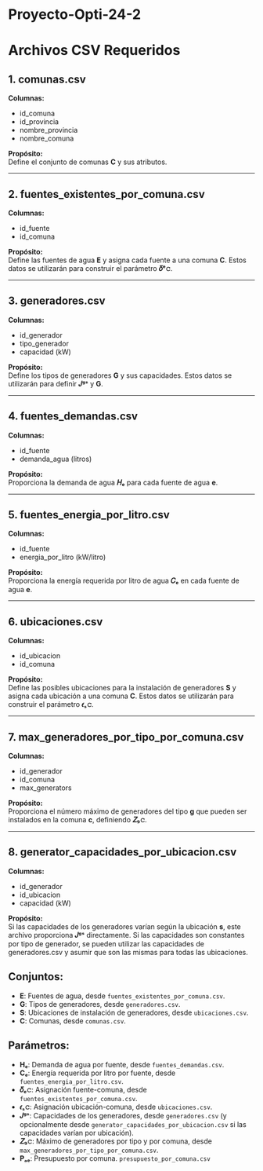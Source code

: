 # Proyecto-Opti-24-2

# Archivos CSV Requeridos

## 1. comunas.csv
**Columnas:**
- id_comuna
- id_provincia
- nombre_provincia
- nombre_comuna

**Propósito:**  
Define el conjunto de comunas **C** y sus atributos.

---

## 2. fuentes_existentes_por_comuna.csv
**Columnas:**
- id_fuente
- id_comuna

**Propósito:**  
Define las fuentes de agua **E** y asigna cada fuente a una comuna **C**. Estos datos se utilizarán para construir el parámetro **𝛿ᵉ𝚌**.

---

## 3. generadores.csv
**Columnas:**
- id_generador
- tipo_generador
- capacidad (kW)

**Propósito:**  
Define los tipos de generadores **G** y sus capacidades. Estos datos se utilizarán para definir **𝐽ᵍˢ** y **G**.

---

## 4. fuentes_demandas.csv
**Columnas:**
- id_fuente
- demanda_agua (litros)

**Propósito:**  
Proporciona la demanda de agua **𝐻ₑ** para cada fuente de agua **e**.

---

## 5. fuentes_energia_por_litro.csv
**Columnas:**
- id_fuente
- energia_por_litro (kW/litro)

**Propósito:**  
Proporciona la energía requerida por litro de agua **𝐶ₑ** en cada fuente de agua **e**.

---

## 6. ubicaciones.csv
**Columnas:**
- id_ubicacion
- id_comuna

**Propósito:**  
Define las posibles ubicaciones para la instalación de generadores **S** y asigna cada ubicación a una comuna **C**. Estos datos se utilizarán para construir el parámetro **𝜖ₛ𝚌**.

---

## 7. max_generadores_por_tipo_por_comuna.csv
**Columnas:**
- id_generador
- id_comuna
- max_generators

**Propósito:**  
Proporciona el número máximo de generadores del tipo **g** que pueden ser instalados en la comuna **c**, definiendo **𝑍₉𝚌**.

---

## 8. generator_capacidades_por_ubicacion.csv
**Columnas:**
- id_generador
- id_ubicacion
- capacidad (kW)

**Propósito:**  
Si las capacidades de los generadores varían según la ubicación **s**, este archivo proporciona **𝐽ᵍˢ** directamente. Si las capacidades son constantes por tipo de generador, se pueden utilizar las capacidades de generadores.csv y asumir que son las mismas para todas las ubicaciones.



## Conjuntos:

- **E**: Fuentes de agua, desde `fuentes_existentes_por_comuna.csv`.
- **G**: Tipos de generadores, desde `generadores.csv`.
- **S**: Ubicaciones de instalación de generadores, desde `ubicaciones.csv`.
- **C**: Comunas, desde `comunas.csv`.

## Parámetros:

- **Hₑ**: Demanda de agua por fuente, desde `fuentes_demandas.csv`.
- **Cₑ**: Energía requerida por litro por fuente, desde `fuentes_energia_por_litro.csv`.
- **𝛿ₑ𝚌**: Asignación fuente-comuna, desde `fuentes_existentes_por_comuna.csv`.
- **𝜖ₛ𝚌**: Asignación ubicación-comuna, desde `ubicaciones.csv`.
- **𝐽ᵍˢ**: Capacidades de los generadores, desde `generadores.csv` (y opcionalmente desde `generator_capacidades_por_ubicacion.csv` si las capacidades varían por ubicación).
- **𝑍₉𝚌**: Máximo de generadores por tipo y por comuna, desde `max_generadores_por_tipo_por_comuna.csv`.
- **Pₐₑ**: Presupuesto por comuna. ``presupuesto_por_comuna.csv``
